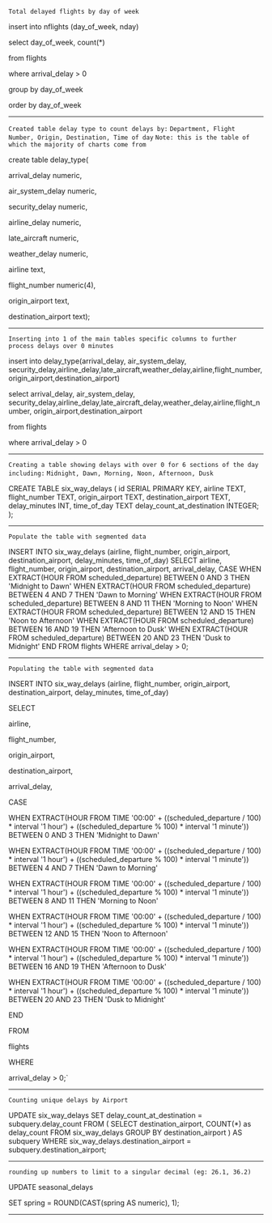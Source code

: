 `Total delayed flights by day of week`

insert into nflights (day_of_week, nday)

select day_of_week, count(*)

from flights

where arrival_delay > 0

group by day_of_week

order by day_of_week


---
`Created table delay type to count delays by:` `Department, Flight Number, Origin, Destination, Time of day`
`Note: this is the table of which the majority of charts come from`

create table delay_type(

arrival_delay numeric,

air_system_delay numeric,

security_delay numeric,

airline_delay numeric,

late_aircraft numeric,

weather_delay numeric,

airline text,

flight_number numeric(4),

origin_airport text,

destination_airport text);

----

`Inserting into 1 of the main tables specific columns to further process delays over 0 minutes`

insert into delay_type(arrival_delay, air_system_delay, security_delay,airline_delay,late_aircraft,weather_delay,airline,flight_number, origin_airport,destination_airport)

select arrival_delay, air_system_delay, security_delay,airline_delay,late_aircraft_delay,weather_delay,airline,flight_number, origin_airport,destination_airport

from flights

where arrival_delay > 0

---

`Creating a table showing delays with over 0 for 6 sections of the day including:`
`Midnight, Dawn, Morning, Noon, Afternoon, Dusk`


CREATE TABLE six_way_delays (
    id SERIAL PRIMARY KEY,
    airline TEXT,
    flight_number TEXT,
    origin_airport TEXT,
    destination_airport TEXT,
    delay_minutes INT,
    time_of_day TEXT
    delay_count_at_destination INTEGER;
);

---

`Populate the table with segmented data`

INSERT INTO six_way_delays (airline, flight_number, origin_airport, destination_airport, delay_minutes, time_of_day)
SELECT 
    airline, 
    flight_number, 
    origin_airport, 
    destination_airport, 
    arrival_delay,
    CASE
        WHEN EXTRACT(HOUR FROM scheduled_departure) BETWEEN 0 AND 3 THEN 'Midnight to Dawn'
        WHEN EXTRACT(HOUR FROM scheduled_departure) BETWEEN 4 AND 7 THEN 'Dawn to Morning'
        WHEN EXTRACT(HOUR FROM scheduled_departure) BETWEEN 8 AND 11 THEN 'Morning to Noon'
        WHEN EXTRACT(HOUR FROM scheduled_departure) BETWEEN 12 AND 15 THEN 'Noon to Afternoon'
        WHEN EXTRACT(HOUR FROM scheduled_departure) BETWEEN 16 AND 19 THEN 'Afternoon to Dusk'
        WHEN EXTRACT(HOUR FROM scheduled_departure) BETWEEN 20 AND 23 THEN 'Dusk to Midnight'
    END
FROM 
    flights
WHERE 
    arrival_delay > 0;

----

`Populating the table with segmented data`

INSERT INTO six_way_delays (airline, flight_number, origin_airport, destination_airport, delay_minutes, time_of_day)

SELECT

airline,

flight_number,

origin_airport,

destination_airport,

arrival_delay,

CASE

WHEN EXTRACT(HOUR FROM TIME '00:00' + ((scheduled_departure / 100) * interval '1 hour') + ((scheduled_departure % 100) * interval '1 minute')) BETWEEN 0 AND 3 THEN 'Midnight to Dawn'

WHEN EXTRACT(HOUR FROM TIME '00:00' + ((scheduled_departure / 100) * interval '1 hour') + ((scheduled_departure % 100) * interval '1 minute')) BETWEEN 4 AND 7 THEN 'Dawn to Morning'

WHEN EXTRACT(HOUR FROM TIME '00:00' + ((scheduled_departure / 100) * interval '1 hour') + ((scheduled_departure % 100) * interval '1 minute')) BETWEEN 8 AND 11 THEN 'Morning to Noon'

WHEN EXTRACT(HOUR FROM TIME '00:00' + ((scheduled_departure / 100) * interval '1 hour') + ((scheduled_departure % 100) * interval '1 minute')) BETWEEN 12 AND 15 THEN 'Noon to Afternoon'

WHEN EXTRACT(HOUR FROM TIME '00:00' + ((scheduled_departure / 100) * interval '1 hour') + ((scheduled_departure % 100) * interval '1 minute')) BETWEEN 16 AND 19 THEN 'Afternoon to Dusk'

WHEN EXTRACT(HOUR FROM TIME '00:00' + ((scheduled_departure / 100) * interval '1 hour') + ((scheduled_departure % 100) * interval '1 minute')) BETWEEN 20 AND 23 THEN 'Dusk to Midnight'

END

FROM

flights

WHERE

arrival_delay > 0;`

----

`Counting unique delays by Airport`

UPDATE six_way_delays
SET delay_count_at_destination = subquery.delay_count
FROM (
    SELECT destination_airport, COUNT(*) as delay_count
    FROM six_way_delays
    GROUP BY destination_airport
) AS subquery
WHERE six_way_delays.destination_airport = subquery.destination_airport;

---

`rounding up numbers to limit to a singular decimal (eg: 26.1, 36.2)`

UPDATE seasonal_delays

SET spring = ROUND(CAST(spring AS numeric), 1);

----
